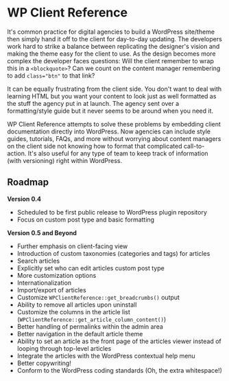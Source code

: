 # WP Client Reference

It's common practice for digital agencies to build a WordPress site/theme then simply hand it off to the client for day-to-day updating. The developers work hard to strike a balance between replicating the designer's vision and making the theme easy for the client to use. As the design becomes more complex the developer faces questions: Will the client remember to wrap this in a `<blockquote>`? Can we count on the content manager remembering to add `class="btn"` to that link?

It can be equally frustrating from the client side. You don't want to deal with learning HTML but you want your content to look just as well formatted as the stuff the agency put in at launch. The agency sent over a formatting/style guide but it never seems to be around when you need it.

WP Client Reference attempts to solve these problems by embedding client documentation directly into WordPress. Now agencies can include style guides, tutorials, FAQs, and more without worrying about content managers on the client side not knowing how to format that complicated call-to-action. It's also useful for any type of team to keep track of information (with versioning) right within WordPress.

## Roadmap

**Version 0.4**

* Scheduled to be first public release to WordPress plugin repository
* Focus on custom post type and basic formatting

**Version 0.5 and Beyond**

* Further emphasis on client-facing view
* Introduction of custom taxonomies (categories and tags) for articles
* Search articles
* Explicitly set who can edit articles custom post type
* More customization options
* Internationalization
* Import/export of articles
* Customize `WPClientReference::get_breadcrumbs()` output
* Ability to remove all articles upon uninstall
* Customize the columns in the article list (`WPClientReference::get_article_column_content()`)
* Better handling of permalinks within the admin area
* Better navigation in the default article theme
* Ability to set an article as the front page of the articles viewer instead of looping through top-level articles
* Integrate the articles with the WordPress contextual help menu
* Better copywriting!
* Conform to the WordPress coding standards (Oh, the extra whitespace!)
